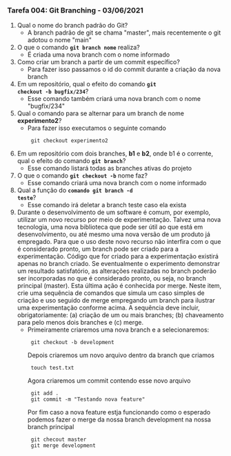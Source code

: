 ### Tarefa 004: Git Branching - 03/06/2021

1. Qual o nome do branch padrão do Git?
   - A branch padrão de git se chama "master", mais recentemente o git adotou o nome "main"
2. O que o comando **<code>git branch nome</code>** realiza?
   - É criada uma nova branch com o nome informado
3. Como criar um branch a partir de um commit específico?
   - Para fazer isso passamos o id do commit durante a criação da nova branch
4. Em um repositório, qual o efeito do comando **<code>git checkout -b bugfix/234</code>**?
   - Esse comando também criará uma nova branch com o nome "bugfix/234"
5. Qual o comando para se alternar para um branch de nome **experimento2**?
   - Para fazer isso executamos o seguinte comando
     ```
      git checkout experimento2
     ```
6. Em um repositório com dois branches, **b1** e **b2**, onde b1 é o corrente, qual o efeito do comando **<code>git branch</code>**?
   - Esse comando listará todas as branches ativas do projeto
7. O que o comando **<code>git checkout -b</code>** nome faz?
   - Esse comando criará uma nova branch com o nome informado
8. Qual a função do <code>**comando git branch -d teste</code>**?
   - Esse comando irá deletar a branch teste caso ela exista
9. Durante o desenvolvimento de um software é comum, por exemplo, utilizar um novo recurso por meio de experimentação. Talvez uma nova tecnologia, uma nova biblioteca que pode ser útil ao que está em desenvolvimento, ou até mesmo uma nova versão de um produto já empregado. Para que o uso deste novo recurso não interfira com o que é considerado pronto, um branch pode ser criado para a experimentação. Código que for criado para a experimentação existirá apenas no branch criado. Se eventualmente o experimento demonstrar um resultado satisfatório, as alterações realizadas no branch poderão ser incorporadas no que é considerado pronto, ou seja, no branch principal (master). Esta última ação é conhecida por merge. Neste item, crie uma sequência de comandos que simula um caso simples de criação e uso seguido de merge empregando um branch para ilustrar uma experimentação conforme acima. A sequência deve incluir, obrigatoriamente: (a) criação de um ou mais branches; (b) chaveamento para pelo menos dois branches e (c) merge.
   - Primeiramente criaremos uma nova branch e a selecionaremos:
     ```
      git checkout -b development
     ```
     Depois criaremos um novo arquivo dentro da branch que criamos 
     ```
      touch test.txt
     ```
     Agora criaremos um commit contendo esse novo arquivo
     ```
      git add .
      git commit -m "Testando nova feature"
     ```
     Por fim caso a nova feature estja funcionando como o esperado podemos fazer o merge da nossa branch development na nossa branch principal
     ```
      git checout master
      git merge development
     ```
</DIV/>
